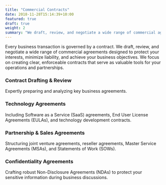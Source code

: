 ```yaml
---
title: "Commercial Contracts"
date: 2018-11-28T15:14:39+10:00
featured: true
draft: true
weight: 2
summary: "We draft, review, and negotiate a wide range of commercial agreements designed to protect your interests, minimize liability, and achieve your business objectives."
---
```


Every business transaction is governed by a contract. We draft, review, and negotiate a wide range of commercial agreements designed to protect your interests, minimize liability, and achieve your business objectives. We focus on creating clear, enforceable contracts that serve as valuable tools for your operations and partnerships.

### Contract Drafting & Review

Expertly preparing and analyzing key business agreements.

### Technology Agreements

Including Software as a Service (SaaS) agreements, End User License Agreements (EULAs), and technology development contracts.

### Partnership & Sales Agreements

Structuring joint venture agreements, reseller agreements, Master Service Agreements (MSAs), and Statements of Work (SOWs).

### Confidentiality Agreements

Crafting robust Non-Disclosure Agreements (NDAs) to protect your sensitive information during business discussions.